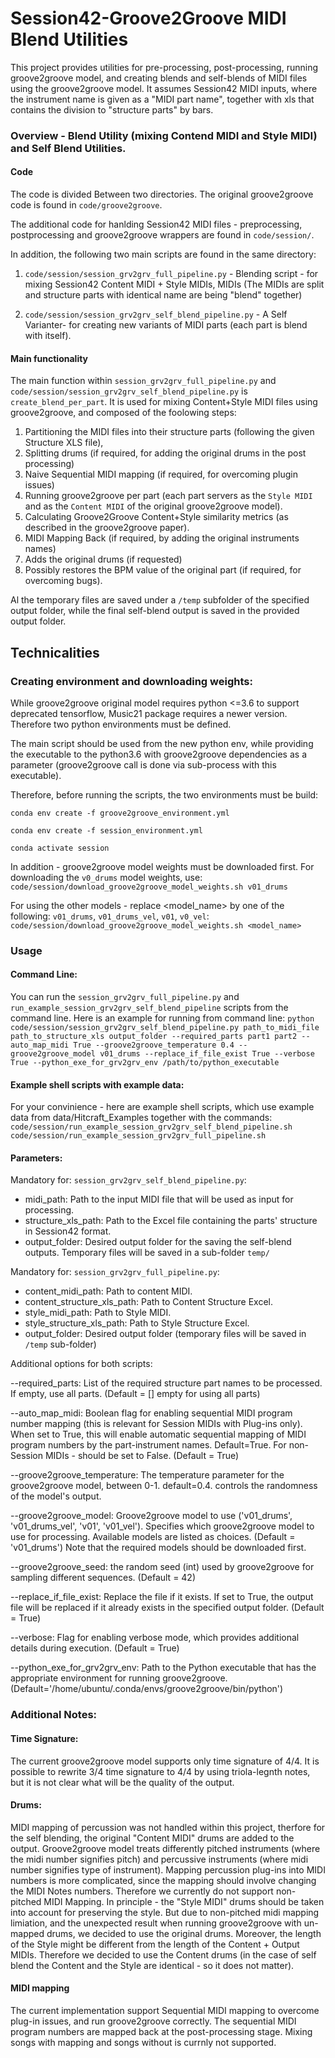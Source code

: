 # Session42-Groove2Groove MIDI Blend Utilities
This project provides utilities for pre-processing, post-processing, running groove2groove model, and creating blends and self-blends of MIDI files using the groove2groove model.
It assumes Session42 MIDI inputs, where the instrument name is given as a "MIDI part name", together with xls that contains the division to "structure parts" by bars. 

### Overview - Blend Utility (mixing Contend MIDI and Style MIDI) and Self Blend Utilities.
#### Code
The code is divided Between two directories. The original groove2groove code is found in ```code/groove2groove```.

The additional code for hanlding Session42 MIDI files - preprocessing, postprocessing and groove2groove wrappers are found in ```code/session/```.

In addition, the following two main scripts are found in the same directory: 

1. `code/session/session_grv2grv_full_pipeline.py` - Blending script - for mixing Session42 Content MIDI + Style MIDIs, MIDIs (The MIDIs are split and structure parts with identical name are being "blend" together)

2. `code/session/session_grv2grv_self_blend_pipeline.py` - A Self Varianter- for creating new variants of MIDI parts (each part is blend with itself). 
 

#### Main functionality

The main function within `session_grv2grv_full_pipeline.py` and `code/session/session_grv2grv_self_blend_pipeline.py` is `create_blend_per_part`.
It is used for mixing Content+Style MIDI files using groove2groove, and composed of the foolowing steps:

1. Partitioning the MIDI files into their structure parts (following the given Structure XLS file),
2. Splitting drums (if required, for adding the original drums in the post processing)
3. Naive Sequential MIDI mapping  (if required, for overcoming plugin issues)
4. Running groove2groove per part (each part servers as the `Style MIDI` and as the `Content MIDI` of the original groove2groove model).
5. Calculating Groove2Groove Content+Style similarity metrics (as described in the groove2groove paper).
6. MIDI Mapping Back (if required, by adding the original instruments names)
7. Adds the original drums (if requested)
8. Possibly restores the BPM value of the original part (if required, for overcoming bugs).

Al the temporary files are saved under a `/temp` subfolder of the specified output folder, while the final self-blend output is saved in the provided output folder.

## Technicalities
### Creating environment and downloading weights:
While groove2groove original model requires python <=3.6 to support deprecated tensorflow, Music21 package requires a newer version. Therefore two python environments must be defined.

The main script should be used from the new python env, while providing the executable to the python3.6 with groove2groove dependencies as a parameter (groove2groove call is done via sub-process with this executable).

Therefore, before running the scripts, the two environments must be build:

```conda env create -f groove2groove_environment.yml```

```conda env create -f session_environment.yml```

```conda activate session```


In addition - groove2groove model weights must be downloaded first.  For downloading the `v0_drums` model weights, use:
```code/session/download_groove2groove_model_weights.sh v01_drums```

For using the other models - replace <model_name> by one of the following: `v01_drums`, `v01_drums_vel`, `v01`, `v0_vel`:
```code/session/download_groove2groove_model_weights.sh <model_name>```


### Usage
#### Command Line:
You can run the `session_grv2grv_full_pipeline.py` and `run_example_session_grv2grv_self_blend_pipeline` scripts from the command line. 
Here is an example for running from command line:
```python code/session/session_grv2grv_self_blend_pipeline.py path_to_midi_file path_to_structure_xls output_folder --required_parts part1 part2 --auto_map_midi True --groove2groove_temperature 0.4 --groove2groove_model v01_drums --replace_if_file_exist True --verbose True --python_exe_for_grv2grv_env /path/to/python_executable```

#### Example shell scripts with example data:
For your convinience - here are example shell scripts, which use example data from data/Hitcraft_Examples together with the commands:
`code/session/run_example_session_grv2grv_self_blend_pipeline.sh`
`code/session/run_example_session_grv2grv_full_pipeline.sh`

#### Parameters:
Mandatory for: `session_grv2grv_self_blend_pipeline.py`:
  * midi_path: Path to the input MIDI file that will be used as input for processing.      
  * structure_xls_path: Path to the Excel file containing the parts' structure in Session42 format.
  * output_folder: Desired output folder for the saving the self-blend outputs. 
    Temporary files will be saved in a sub-folder `temp/`

Mandatory for: `session_grv2grv_full_pipeline.py`:
  * content_midi_path: Path to content MIDI.
  * content_structure_xls_path: Path to Content Structure Excel.
  * style_midi_path: Path to Style MIDI. 
  * style_structure_xls_path:  Path to Style Structure Excel.
  * output_folder: Desired output folder (temporary files will be saved in `/temp` sub-folder)

Additional options for both scripts:      

  --required_parts: List of the required structure part names to be processed. If empty, use all parts. (Default = [] empty for using all parts)
  
  --auto_map_midi: Boolean flag for enabling sequential MIDI program number mapping (this is relevant for Session MIDIs with Plug-ins only). 
      When set to True, this will enable automatic sequential mapping of MIDI program numbers by the part-instrument names. Default=True.
      For non-Session MIDIs - should be set to False. (Default = True)
  
  --groove2groove_temperature: The temperature parameter for the groove2groove model, between 0-1. default=0.4. controls the randomness of the model's output.

  --groove2groove_model: Groove2groove model to use ('v01_drums', 'v01_drums_vel', 'v01', 'v01_vel'). 
      Specifies which groove2groove model to use for processing. Available models are listed as choices. (Default = 'v01_drums') 
      Note that the required models should be downloaded first. 
 
  --groove2groove_seed: the random seed (int) used by groove2groove for sampling different sequences. (Default = 42)

  --replace_if_file_exist: Replace the file if it exists. 
  If set to True, the output file will be replaced if it already exists in the specified output folder. (Default = True)

  --verbose: Flag for enabling verbose mode, which provides additional details during execution. (Default = True)

  --python_exe_for_grv2grv_env: Path to the Python executable that has the appropriate environment for running groove2groove. (Default='/home/ubuntu/.conda/envs/groove2groove/bin/python')




### Additional Notes:
#### Time Signature: 
The current groove2groove model supports only time signature of 4/4. It is possible to rewrite 3/4 time signature to 4/4 by using triola-legnth notes, but it is not clear what will be the quality of the output. 

#### Drums: 
MIDI mapping of percussion was not handled within this project, therfore for the self blending, the original "Content MIDI" drums are added to the output.
Groove2groove model treats differently pitched instruments (where the midi number signifies pitch) and percussive instruments (where midi number signifies type of instrument). Mapping percussion plug-ins into MIDI numbers is more complicated, since the mapping should involve changing the MIDI Notes numbers. Therefore we currently do not support non-pitched MIDI Mapping.
In principle - the "Style MIDI" drums should be taken into account for preserving the style. But due to non-pitched midi mapping limiation, and the unexpected result when running groove2groove with un-mapped drums, we decided to use the original drums. Moreover, the length of the Style might be different from the length of the Content + Output MIDIs. Therefore we decided to use the Content drums (in the case of self blend the Content and the Style are identical - so it does not matter).

#### MIDI mapping 
The current implementation support Sequential MIDI mapping to overcome plug-in issues, and run groove2groove correctly. The sequential MIDI program numbers are mapped back at the post-processing stage. Mixing songs with mapping and songs without is currnly not supported.
